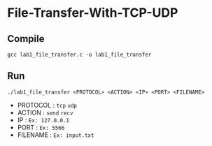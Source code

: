 # File-Transfer-With-TCP-UDP

## Compile

`gcc lab1_file_transfer.c -o lab1_file_transfer`

## Run

`./lab1_file_transfer <PROTOCOL> <ACTION> <IP> <PORT> <FILENAME>`

* PROTOCOL : `tcp` `udp`
* ACTION : `send` `recv`
* IP : `Ex: 127.0.0.1`
* PORT : `Ex: 5566`
* FILENAME : `Ex: input.txt`
